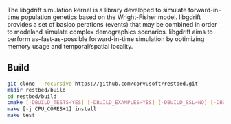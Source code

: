 The libgdrift simulation  kernel  is  a  library  developed to  simulate  forward-in-time  population  genetics  based  on  the Wright-Fisher model. libgdrift provides  a  set  of  basico perations  (events)  that  may  be  combined  in  order  to  modeland   simulate   complex   demographics   scenarios. libgdrift aims to perform as-fast-as-possible forward-in-time simulation by optimizing memory usage and temporal/spatial locality.

Build
-----

```bash
git clone --recursive https://github.com/corvusoft/restbed.git
mkdir restbed/build
cd restbed/build
cmake [-DBUILD_TESTS=YES] [-DBUILD_EXAMPLES=YES] [-DBUILD_SSL=NO] [-DBUILD_SHARED=YES] [-DCMAKE_INSTALL_PREFIX=/output-directory] ..
make [-j CPU_CORES+1] install
make test
